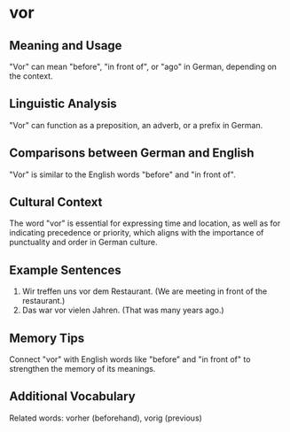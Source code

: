 # vor
## Meaning and Usage
"Vor" can mean "before", "in front of", or "ago" in German, depending on the context.

## Linguistic Analysis
"Vor" can function as a preposition, an adverb, or a prefix in German.

## Comparisons between German and English
"Vor" is similar to the English words "before" and "in front of".

## Cultural Context
The word "vor" is essential for expressing time and location, as well as for indicating precedence or priority, which aligns with the importance of punctuality and order in German culture.

## Example Sentences
1. Wir treffen uns vor dem Restaurant. (We are meeting in front of the restaurant.)
2. Das war vor vielen Jahren. (That was many years ago.)

## Memory Tips
Connect "vor" with English words like "before" and "in front of" to strengthen the memory of its meanings.

## Additional Vocabulary
Related words: vorher (beforehand), vorig (previous)